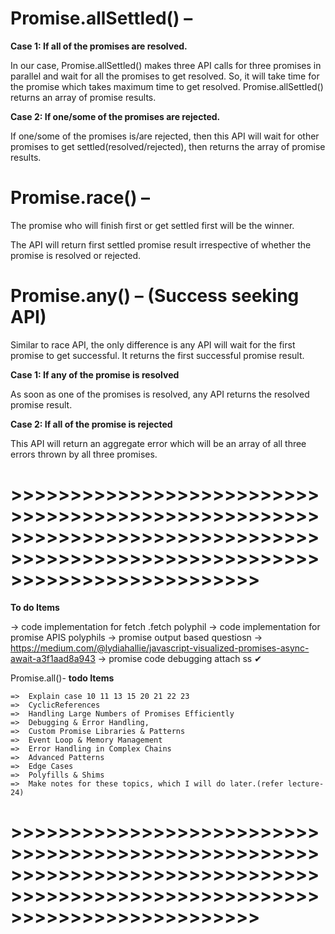 # Promise.allSettled(<Iterable>) –

**Case 1: If all of the promises are resolved.**

In our case, Promise.allSettled() makes three API calls for three promises in parallel and wait for all the promises to get resolved. So, it will take time for the promise which takes maximum time to get resolved. Promise.allSettled() returns an array of promise results.


**Case 2: If one/some of the promises are rejected.**

If one/some of the promises is/are rejected, then this API will wait for other promises to get settled(resolved/rejected), then returns the array of promise results.

 
# Promise.race(<Iterable>) –

The promise who will finish first or get settled first will be the winner. 

The API will return first settled promise result irrespective of whether the promise is resolved or rejected.


# Promise.any(<Iterable>) – (Success seeking API)

Similar to race API, the only difference is any API will wait for the first promise to get successful. It returns the first successful promise result.

**Case 1: If any of the promise is resolved** 

As soon as one of the promises is resolved, any API returns the resolved promise result.

 
**Case 2: If all of the promise is rejected**

This API will return an aggregate error which will be an array of all three errors thrown by all three promises.

 
# >>>>>>>>>>>>>>>>>>>>>>>>>>>>>>>>>>>>>>>>>>>>>>>>>>>>>>>>>>>>>>>>>>>>>>>>>>>>>>>>>>>>>>>>>>>>>>>>>>>>>>>>>>>>>>>>>>>>>>>>>>>>>

 **To do Items**

 -> code implementation for fetch .fetch polyphil
-> code implementation for promise APIS polyphils 
-> promise output based questiosn 
-> https://medium.com/@lydiahallie/javascript-visualized-promises-async-await-a3f1aad8a943
-> promise code debugging 
attach ss
✔

Promise.all()- **todo Items**

    =>  Explain case 10 11 13 15 20 21 22 23 
    =>  CyclicReferences 
    =>  Handling Large Numbers of Promises Efficiently  
    =>  Debugging & Error Handling,  
    =>  Custom Promise Libraries & Patterns
    =>  Event Loop & Memory Management
    =>  Error Handling in Complex Chains
    =>  Advanced Patterns
    =>  Edge Cases
    =>  Polyfills & Shims  
    =>  Make notes for these topics, which I will do later.(refer lecture-24)

# >>>>>>>>>>>>>>>>>>>>>>>>>>>>>>>>>>>>>>>>>>>>>>>>>>>>>>>>>>>>>>>>>>>>>>>>>>>>>>>>>>>>>>>>>>>>>>>>>>>>>>>>>>>>>>>>>>>>>>>>>>>>>
